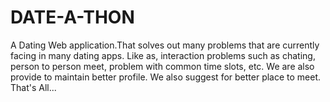 # DATE-A-THON
A Dating Web application.That solves out many problems that are currently facing in many dating apps.
Like as, interaction problems such as chating, person to person meet, problem with common time slots, etc.
We are also provide to maintain better profile.
We also suggest for better place to meet.
That's All...
